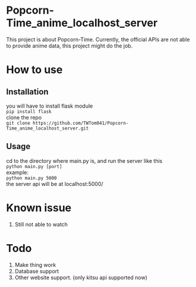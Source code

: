 # Popcorn-Time_anime_localhost_server
This project is about Popcorn-Time. Currently, the official APIs are not able to provide anime data, this project might do the job.
# How to use
## Installation
you will have to install flask module</br>
`pip install flask`</br>
clone the repo</br>
`git clone https://github.com/TWTom041/Popcorn-Time_anime_localhost_server.git`
## Usage
cd to the directory where main.py is, and run the server like this</br>
`python main.py [port]`</br>
example:</br>
`python main.py 5000`</br>
the server api will be at localhost:5000/
# Known issue
1. Still not able to watch
# Todo
1. Make thing work
2. Database support
3. Other website support. (only kitsu api supported now)
